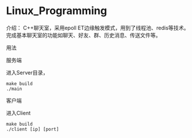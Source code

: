 # Linux_Programming


介绍：
C++聊天室，采用epoll ET边缘触发模式，用到了线程池、redis等技术。完成基本聊天室的功能如聊天、好友、群、历史消息、传送文件等。

用法

服务端

进入Server目录，

```
make build
./main
```

客户端

进入Client

```
make build
./client [ip] [port]
```

